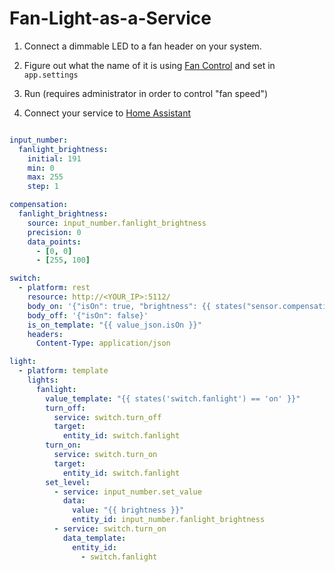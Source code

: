 # Fan-Light-as-a-Service

1. Connect a dimmable LED to a fan header on your system.

2. Figure out what the name of it is using [Fan Control](https://getfancontrol.com/) and set in `app.settings`

3. Run (requires administrator in order to control "fan speed")

4. Connect your service to [Home Assistant](https://www.home-assistant.io/)

```yaml

input_number:
  fanlight_brightness:
    initial: 191
    min: 0
    max: 255
    step: 1

compensation:
  fanlight_brightness:
    source: input_number.fanlight_brightness
    precision: 0
    data_points:
      - [0, 0]
      - [255, 100]

switch:
  - platform: rest
    resource: http://<YOUR_IP>:5112/
    body_on: '{"isOn": true, "brightness": {{ states("sensor.compensation_input_number_fanlight_brightness") }}}'
    body_off: '{"isOn": false}'
    is_on_template: "{{ value_json.isOn }}"
    headers:
      Content-Type: application/json

light:
  - platform: template
    lights:
      fanlight:
        value_template: "{{ states('switch.fanlight') == 'on' }}"
        turn_off:
          service: switch.turn_off
          target:
            entity_id: switch.fanlight
        turn_on:
          service: switch.turn_on
          target:
            entity_id: switch.fanlight
        set_level:
          - service: input_number.set_value
            data:
              value: "{{ brightness }}"
              entity_id: input_number.fanlight_brightness
          - service: switch.turn_on
            data_template:
              entity_id:
                - switch.fanlight

```
